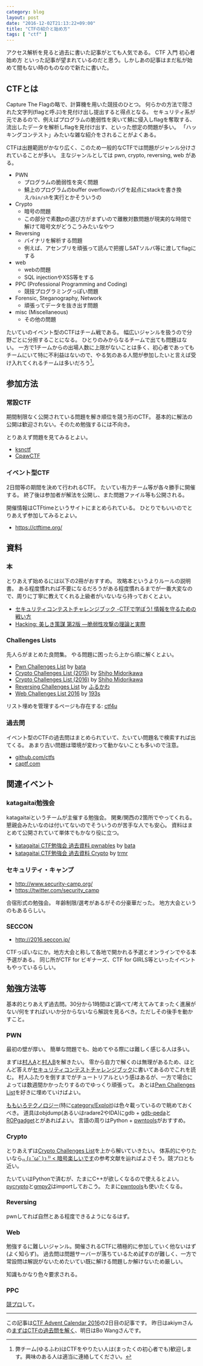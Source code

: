 ```yaml
---
category: blog
layout: post
date: "2016-12-02T21:13:22+09:00"
title: "CTFの紹介と始め方"
tags: [ "ctf" ]
---
```


アクセス解析を見ると過去に書いた記事がとても人気である。
CTF 入門 初心者 始め方 といった記事が望まれているのだと思う。しかしあの記事はまだ私が始めて間もない時のものなので新たに書いた。

## CTFとは

Capture The Flagの略で、計算機を用いた競技のひとつ。
何らかの方法で隠された文字列(flagと呼ぶ)を見付け出し提出すると得点となる。
セキュリティ系が元であるので、例えばプログラムの脆弱性を突いて鯖に侵入しflagを奪取する、流出したデータを解析しflagを見付け出す、といった想定の問題が多い。
「ハッキングコンテスト」みたいな雑な紹介をされることがよくある。

CTFは出題範囲がかなり広く、このため一般的なCTFでは問題がジャンル分けされていることが多い。
主なジャンルとしては pwn, crypto, reversing, web がある。

-   PWN
    -   プログラムの脆弱性を突く問題
    -   鯖上のプログラムのbuffer overflowのバグを起点にstackを書き換え`/bin/sh`を実行とかそういうの
-   Crypto
    -   暗号の問題
    -   この部分で素数$p$の選び方がまずいので離散対数問題が現実的な時間で解けて暗号文がどうこうみたいなやつ
-   Reversing
    -   バイナリを解析する問題
    -   例えば、アセンブリを頑張って読んで把握しSATソルバ等に渡してflagにする
-   web
    -   webの問題
    -   SQL injectionやXSS等をする
-   PPC (Professional Programming and Coding)
    -   競技プログラミングっぽい問題
-   Forensic, Steganography, Network
    -   頑張ってデータを抜き出す問題
-   misc (Miscellaneous)
    -   その他の問題

たいていのイベント型のCTFはチーム戦である。
幅広いジャンルを扱うので分野ごとに分担することになる。
ひとりのみからなるチームで出ても問題はない。
一方で$1$チームからの出場人数に上限がないことは多く、初心者であってもチームにいて特に不利益はないので、やる気のある人間が参加したいと言えば受け入れてくれるチームは多いだろう[^1]。

## 参加方法

### 常設CTF

期間制限なく公開されている問題を解き順位を競う形のCTF。
基本的に解法の公開は歓迎されない。そのため勉強するには不向き。

とりあえず問題を見てみるとよい。

-   [ksnctf](http://ksnctf.sweetduet.info/)
-   [CpawCTF](http://www.cpaw.site/)

### イベント型CTF

$2$日間等の期間を決めて行われるCTF。
たいてい有力チーム等が各々勝手に開催する。
終了後は参加者が解法を公開し、また問題ファイル等も公開される。

開催情報はCTFtimeというサイトにまとめられている。
ひとりでもいいのでとりあえず参加してみるとよい。

-   <https://ctftime.org/>

## 資料

### 本

とりあえず始めるには以下の$2$冊がおすすめ。
攻略本というよりルールの説明書。
ある程度慣れれば不要になるだろうがある程度慣れるまでが一番大変なので、周りに丁寧に教えてくれる上級者がいないなら持っておくとよい。

-   [セキュリティコンテストチャレンジブック -CTFで学ぼう! 情報を守るための戦い方](http://www.amazon.co.jp/dp/4839956480)
-   [Hacking: 美しき策謀 第2版 ―脆弱性攻撃の理論と実際](http://www.amazon.co.jp/dp/4873115140)

### Challenges Lists

先人らがまとめた良問集。
やる問題に困ったら上から順に解くとよい。

-   [Pwn Challenges List](http://pastebin.com/uyifxgPu) by [bata](https://twitter.com/bata_24)
-   [Crypto Challenges List (2015)](http://pastebin.com/cSfZW2yX) by [Shiho Midorikawa](https://twitter.com/elliptic_shiho)
-   [Crypto Challenges List (2016)](http://pastebin.com/28SrvQ9b) by [Shiho Midorikawa](https://twitter.com/elliptic_shiho)
-   [Reversing Challenges List](http://pastebin.com/q7LGi8w5) by [ふるかわ](https://twitter.com/_N4NU_)
-   [Web Challenges List 2016](http://pastebin.com/6EH6X0yL) by [193s](https://twitter.com/_193s)

リスト埋めを管理するページも存在する: [ctf4u](http://ctf.katsudon.org/ctf4u/)

### 過去問

イベント型のCTFの過去問はまとめられていて、たいてい問題名で検索すれば出てくる。
あまり古い問題は環境が変わって動かないことも多いので注意。

-   [github.com/ctfs](https://github.com/ctfs)
-   [captf.com](http://captf.com/)


## 関連イベント

### katagaitai勉強会

katagaitaiというチームが主催する勉強会。
関東/関西の$2$箇所でやってくれる。
懇親会みたいなのは付いてないのでそういうのが苦手な人でも安心。
資料はまとめて公開されていて単体でもかなり役に立つ。

-   [katagaitai CTF勉強会 過去資料 pwnables](http://www.slideshare.net/bata_24/presentations) by [bata](https://twitter.com/bata_24)
-   [katagaitai CTF勉強会 過去資料 Crypto](http://www.slideshare.net/trmr105/presentations) by [trmr](https://twitter.com/trmr105)

### セキュリティ・キャンプ

-   <http://www.security-camp.org/>
-   <https://twitter.com/security_camp>

合宿形式の勉強会。
年齢制限/選考があるがその分豪華だった。
地方大会というのもあるらしい。

### SECCON

-   <http://2016.seccon.jp/>

CTFっぽいなにか。地方大会と称して各地で開かれる予選とオンラインでやる本予選がある。
同じ所がCTF for ビギナーズ、CTF for GIRLS等といったイベントもやっているらしい。

## 勉強方法等

基本的とりあえず過去問。$30$分から$1$時間ほど調べて/考えてみてまったく進展がない/何をすればいいか分からないなら解説を見るべき。ただしその後手を動かすこと。

### PWN

最初の壁が厚い。
簡単な問題でも、始めてやる際には難しく感じる人は多い。

まずは[村人A](http://ksnctf.sweetduet.info/problem/4)と[村人B](http://ksnctf.sweetduet.info/problem/23)を解きたい。
零から自力で解くのは無理があるため、ほとんど答えが[セキュリティコンテストチャレンジブック](http://www.amazon.co.jp/dp/4839956480)に書いてあるのでこれを読む。
村人ふたりを倒すまでがチュートリアルという感はあるが、一方で場合によっては数週間かかったりするのでゆっくり頑張って。
あとは[Pwn Challenges List](http://pastebin.com/uyifxgPu)を好きに埋めていけばよい。

[ももいろテクノロジー](http://inaz2.hatenablog.com/)(特に[category/Exploit](http://inaz2.hatenablog.com/archive/category/Exploit))は色々載っているので眺めておくべき。
道具はobjdump(あるいはradare2やIDA)にgdb + [gdb-peda](https://github.com/longld/peda)と[ROPgadget](https://github.com/JonathanSalwan/ROPgadget)とがあればよい。
言語の周りはPython + [pwntools](https://github.com/Gallopsled/pwntools)がおすすめ。

### Crypto

とりあえずは[Crypto Challenges List](http://pastebin.com/cSfZW2yX)を上から解いていきたい。
体系的にやりたいなら[₍₍ (ง ˘ω˘ )ว ⁾⁾ < 暗号楽しいです](http://elliptic-shiho.hatenablog.com/)の参考文献を辿ればよさそう。競プロとも近い。

たいていはPythonで済むが、たまにC++が欲しくなるので使えるとよい。
[pycrypto](https://pypi.python.org/pypi/pycrypto)と[gmpy2](https://pypi.python.org/pypi/gmpy2)はimportしておこう。
たまに[pwntools](https://github.com/Gallopsled/pwntools)も使いたくなる。

### Reversing

pwnしてれば自然とある程度できるようになるはず。

### Web

勉強するに難しいジャンル。開催されるCTFに積極的に参加していく他ないはず(よく知らず)。
過去問は問題サーバーが落ちているため試すのが難しく、一方で常設問は解説がないためたいてい既に解ける問題しか解けないため厳しい。

知識もかなり色々要求される。

### PPC

[競](https://atcoder.jp/)[プ](http://yukicoder.me/)[ロ](http://judge.u-aizu.ac.jp/onlinejudge/)して。

---

この記事は[CTF Advent Calendar 2016](http://www.adventar.org/calendars/1714)の$2$日目の記事です。
昨日はakiymさんの[まずはCTFの過去問を解く](http://akiym.hateblo.jp/entry/2016/12/01/235939)、明日はBo Wangさんです。

[^1]: 弊チーム(ゆるふわ)はCTFをやりたい人は(まったくの初心者でも)歓迎します。興味のある人は適当に連絡してください。
